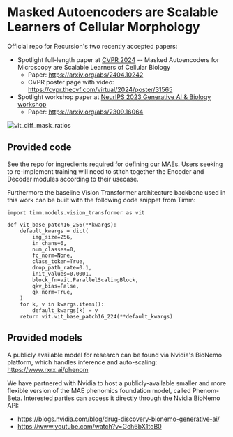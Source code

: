 # Masked Autoencoders are Scalable Learners of Cellular Morphology
Official repo for Recursion's two recently accepted papers:
- Spotlight full-length paper at [CVPR 2024](https://cvpr.thecvf.com/Conferences/2024/AcceptedPapers) -- Masked Autoencoders for Microscopy are Scalable Learners of Cellular Biology
  - Paper: https://arxiv.org/abs/2404.10242
  - CVPR poster page with video: https://cvpr.thecvf.com/virtual/2024/poster/31565
- Spotlight workshop paper at [NeurIPS 2023 Generative AI &amp; Biology workshop](https://openreview.net/group?id=NeurIPS.cc/2023/Workshop/GenBio)
  - Paper: https://arxiv.org/abs/2309.16064

![vit_diff_mask_ratios](https://github.com/recursionpharma/maes_microscopy/assets/109550980/c15f46b1-cdb9-41a7-a4af-bdc9684a971d)


## Provided code
See the repo for ingredients required for defining our MAEs. Users seeking to re-implement training will need to stitch together the Encoder and Decoder modules according to their usecase.

Furthermore the baseline Vision Transformer architecture backbone used in this work can be built with the following code snippet from Timm:
```
import timm.models.vision_transformer as vit

def vit_base_patch16_256(**kwargs):
    default_kwargs = dict(
        img_size=256,
        in_chans=6,
        num_classes=0,
        fc_norm=None,
        class_token=True,
        drop_path_rate=0.1,
        init_values=0.0001,
        block_fn=vit.ParallelScalingBlock,
        qkv_bias=False,
        qk_norm=True,
    )
    for k, v in kwargs.items():
        default_kwargs[k] = v
    return vit.vit_base_patch16_224(**default_kwargs)
```

## Provided models
A publicly available model for research can be found via Nvidia's BioNemo platform, which handles inference and auto-scaling: https://www.rxrx.ai/phenom

We have partnered with Nvidia to host a publicly-available smaller and more flexible version of the MAE phenomics foundation model, called Phenom-Beta. Interested parties can access it directly through the Nvidia BioNemo API:
- https://blogs.nvidia.com/blog/drug-discovery-bionemo-generative-ai/
- https://www.youtube.com/watch?v=Gch6bX1toB0
